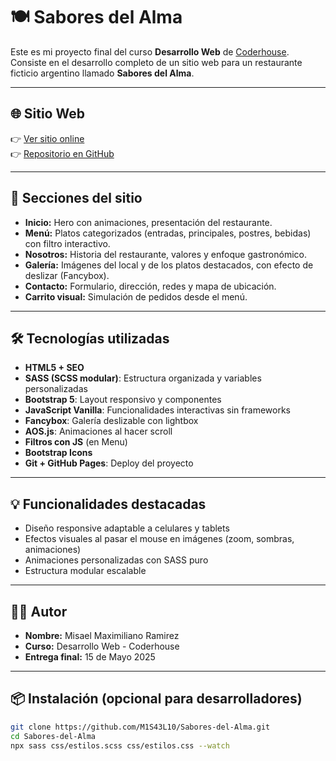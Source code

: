 # 🍽️ Sabores del Alma

Este es mi proyecto final del curso **Desarrollo Web** de [Coderhouse](https://www.coderhouse.com/).  
Consiste en el desarrollo completo de un sitio web para un restaurante ficticio argentino llamado **Sabores del Alma**.

---

## 🌐 Sitio Web

👉 [Ver sitio online](https://m1s43l10.github.io/Sabores-del-Alma/)  
👉 [Repositorio en GitHub](https://github.com/M1S43L10/Sabores-del-Alma)

---

## 📄 Secciones del sitio

- **Inicio:** Hero con animaciones, presentación del restaurante.
- **Menú:** Platos categorizados (entradas, principales, postres, bebidas) con filtro interactivo.
- **Nosotros:** Historia del restaurante, valores y enfoque gastronómico.
- **Galería:** Imágenes del local y de los platos destacados, con efecto de deslizar (Fancybox).
- **Contacto:** Formulario, dirección, redes y mapa de ubicación.
- **Carrito visual:** Simulación de pedidos desde el menú.

---

## 🛠️ Tecnologías utilizadas

- **HTML5 + SEO**
- **SASS (SCSS modular)**: Estructura organizada y variables personalizadas
- **Bootstrap 5**: Layout responsivo y componentes
- **JavaScript Vanilla**: Funcionalidades interactivas sin frameworks
- **Fancybox**: Galería deslizable con lightbox
- **AOS.js**: Animaciones al hacer scroll
- **Filtros con JS** (en Menu)
- **Bootstrap Icons**
- **Git + GitHub Pages**: Deploy del proyecto

---

## 💡 Funcionalidades destacadas

- Diseño responsive adaptable a celulares y tablets
- Efectos visuales al pasar el mouse en imágenes (zoom, sombras, animaciones)
- Animaciones personalizadas con SASS puro
- Estructura modular escalable

---

## 🧑‍💻 Autor

- **Nombre:** Misael Maximiliano Ramirez
- **Curso:** Desarrollo Web - Coderhouse
- **Entrega final:** 15 de Mayo 2025

---

## 📦 Instalación (opcional para desarrolladores)

```bash
git clone https://github.com/M1S43L10/Sabores-del-Alma.git
cd Sabores-del-Alma
npx sass css/estilos.scss css/estilos.css --watch
